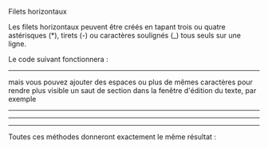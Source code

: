 
Filets horizontaux

Les filets horizontaux peuvent être créés en tapant trois ou quatre astérisques (*), tirets (-) ou caractères soulignés (_) tous seuls sur une ligne.

Le code suivant fonctionnera :

***

mais vous pouvez ajouter des espaces ou plus de mêmes caractères pour rendre plus visible un saut de section dans la fenêtre d'édition du texte, par exemple

* * * * *

-------------------------

_ _ _ _ _

Toutes ces méthodes donneront exactement le même résultat :
